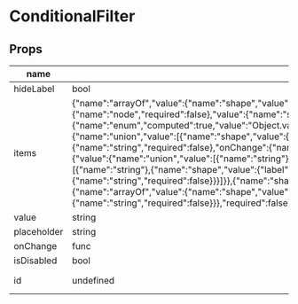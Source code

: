 # ConditionalFilter

## Props

|name|type|default|description|
|----|----|-------|-----------|
|hideLabel|bool|false||
|items|{"name":"arrayOf","value":{"name":"shape","value":{"id":{"name":"string","required":false},"label":{"name":"node","required":false},"value":{"name":"string","required":false},"type":{"name":"enum","computed":true,"value":"Object.values(conditionalFilterType)","required":false},"filterValues":{"name":"union","value":[{"name":"shape","value":{"value":{"name":"string","required":false},"placeholder":{"name":"string","required":false},"onChange":{"name":"func","required":false}}},{"name":"shape","value":{"value":{"name":"union","value":[{"name":"string"},{"name":"arrayOf","value":{"name":"union","value":[{"name":"string"},{"name":"shape","value":{"label":{"name":"node","required":false},"value":{"name":"string","required":false}}}]}},{"name":"shape","value":{}}],"required":false},"items":{"name":"arrayOf","value":{"name":"shape","value":{"label":{"name":"node","required":false},"value":{"name":"string","required":false}}},"required":false}}}],"required":false}}}}|[]||
|value|string|''||
|placeholder|string|||
|onChange|func|||
|isDisabled|bool|false||
|id|undefined|'default-input'||


